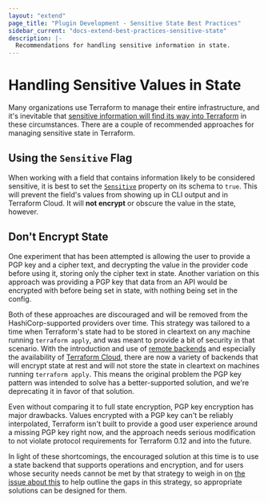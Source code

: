 ```yaml
---
layout: "extend"
page_title: "Plugin Development - Sensitive State Best Practices"
sidebar_current: "docs-extend-best-practices-sensitive-state"
description: |-
  Recommendations for handling sensitive information in state.
---
```


# Handling Sensitive Values in State

Many organizations use Terraform to manage their entire infrastructure, and
it's inevitable that [sensitive information will find its way into
Terraform](/docs/language/state/sensitive-data.html) in these circumstances. There are a
couple of recommended approaches for managing sensitive state in Terraform.

## Using the `Sensitive` Flag

When working with a field that contains information likely to be considered
sensitive, it is best to set the
[`Sensitive`](https://pkg.go.dev/github.com/hashicorp/terraform-plugin-sdk/helper/schema#Schema.Sensitive)
property on its schema to `true`. This will prevent the field's values from
showing up in CLI output and in Terraform Cloud. It will **not encrypt** or obscure
the value in the state, however.

## Don't Encrypt State

One experiment that has been attempted is allowing the user to provide a PGP
key and a cipher text, and decrypting the value in the provider code before
using it, storing only the cipher text in state. Another variation on this
approach was providing a PGP key that data from an API would be encrypted with
before being set in state, with nothing being set in the config.

Both of these approaches are discouraged and will be removed from the
HashiCorp-supported providers over time. This strategy was tailored to a time
when Terraform's state had to be stored in cleartext on any machine running
`terraform apply`, and was meant to provide a bit of security in that scenario.
With the introduction and use of
[remote backends](/docs/language/settings/backends/index.html)
and especially the availability of
[Terraform Cloud](https://app.terraform.io/), there are now a variety of
backends that will encrypt state at rest and will not store the state in
cleartext on machines running `terraform apply`. This means the original
problem the PGP key pattern was intended to solve has a better-supported
solution, and we're deprecating it in favor of that solution.

Even without comparing it to full state encryption, PGP key encryption has
major drawbacks. Values encrypted with a PGP key can't be reliably
interpolated, Terraform isn't built to provide a good user experience around a
missing PGP key right now, and the approach needs serious modification to not
violate protocol requirements for Terraform 0.12 and into the future.

In light of these shortcomings, the encouraged solution at this time is to use
a state backend that supports operations and encryption, and for users whose
security needs cannot be met by that strategy to weigh in on [the issue about
this](https://github.com/hashicorp/terraform/issues/516) to help outline the
gaps in this strategy, so appropriate solutions can be designed for them.
